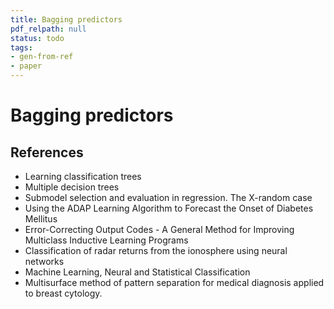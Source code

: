 ```yaml
---
title: Bagging predictors
pdf_relpath: null
status: todo
tags:
- gen-from-ref
- paper
---
```


# Bagging predictors

## References

- Learning classification trees
- Multiple decision trees
- Submodel selection and evaluation in regression. The X-random case
- Using the ADAP Learning Algorithm to Forecast the Onset of Diabetes Mellitus
- Error-Correcting Output Codes - A General Method for Improving Multiclass Inductive Learning Programs
- Classification of radar returns from the ionosphere using neural networks
- Machine Learning, Neural and Statistical Classification
- Multisurface method of pattern separation for medical diagnosis applied to breast cytology.
